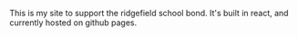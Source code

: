 This is my site to support the ridgefield school bond.
It's built in react, and currently hosted on github pages.

